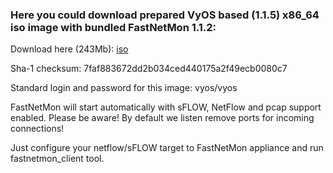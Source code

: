 ### Here you could download prepared VyOS based (1.1.5) x86_64 iso image with bundled FastNetMon 1.1.2:

Download here (243Mb): [iso](http://178.62.227.110/fastnetmon_binary_repository/vyos/VyOS_1.1.5_FastNetMon_1.1.2.iso)

Sha-1 checksum: 7faf883672dd2b034ced440175a2f49ecb0080c7

Standard login and password for this image: vyos/vyos 

FastNetMon will start automatically with sFLOW, NetFlow and pcap support enabled. Please be aware! By default we listen remove ports for incoming connections!

Just configure your netflow/sFLOW target to FastNetMon appliance and run fastnetmon_client tool.
